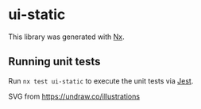 # ui-static

This library was generated with [Nx](https://nx.dev).

## Running unit tests

Run `nx test ui-static` to execute the unit tests via [Jest](https://jestjs.io).

SVG from https://undraw.co/illustrations
